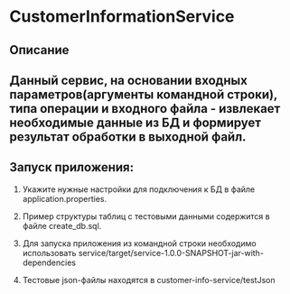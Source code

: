 CustomerInformationService
==========================
Описание
--------
Данный сервис, на основании входных параметров(аргументы командной строки), типа операции и входного файла - извлекает
необходимые данные из БД и формирует результат обработки в выходной файл.
---------
Запуск приложения:
---------

1. Укажите нужные настройки для подключения к БД в файле application.properties.

2. Пример структуры таблиц с тестовыми данными содержится в файле create_db.sql.

3. Для запуска приложения из командной строки необходимо использовать
   service/target/service-1.0.0-SNAPSHOT-jar-with-dependencies 

4. Тестовые json-файлы находятся в customer-info-service/testJson